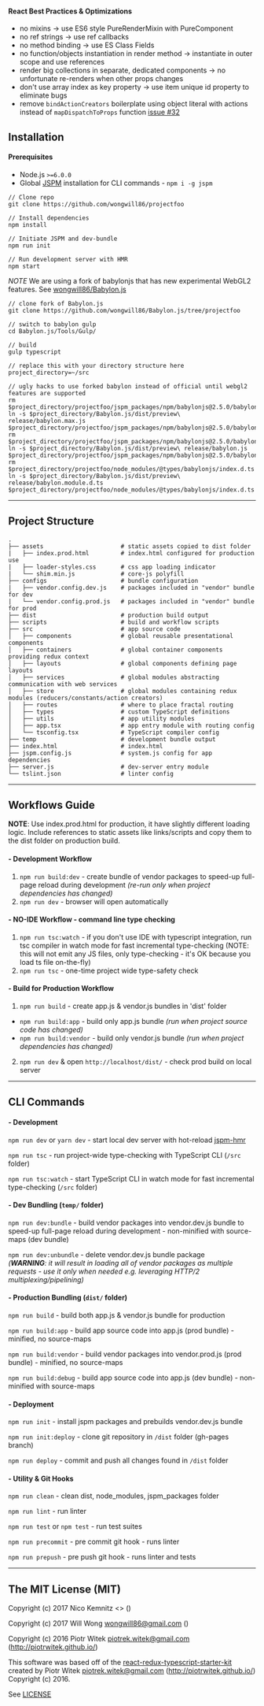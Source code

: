 #### React Best Practices & Optimizations
- no mixins -> use ES6 style PureRenderMixin with PureComponent
- no ref strings -> use ref callbacks
- no method binding -> use ES Class Fields
- no function/objects instantiation in render method -> instantiate in outer scope and use references
- render big collections in separate, dedicated components -> no unfortunate re-renders when other props changes
- don't use array index as key property -> use item unique id property to eliminate bugs
- remove `bindActionCreators` boilerplate using object literal with actions instead of `mapDispatchToProps` function [issue #32](/../../issues/32)


## Installation

#### Prerequisites
- Node.js `>=6.0.0`
- Global [JSPM](http://jspm.io/) installation for CLI commands - `npm i -g jspm`

```
// Clone repo
git clone https://github.com/wongwill86/projectfoo

// Install dependencies
npm install

// Initiate JSPM and dev-bundle
npm run init

// Run development server with HMR
npm start
```

*NOTE* We are using a fork of babylonjs that has new experimental WebGL2 features. See [wongwill86/Babylon.js](https://github.com/wongwill86/Babylon.js/tree/projectfoo)
```
// clone fork of Babylon.js
git clone https://github.com/wongwill86/Babylon.js/tree/projectfoo

// switch to babylon gulp
cd Babylon.js/Tools/Gulp/

// build
gulp typescript

// replace this with your directory structure here
project_directory=~/src

// ugly hacks to use forked babylon instead of official until webgl2 features are supported
rm $project_directory/projectfoo/jspm_packages/npm/babylonjs@2.5.0/babylon.max.js 
ln -s $project_directory/Babylon.js/dist/preview\ release/babylon.max.js $project_directory/projectfoo/jspm_packages/npm/babylonjs@2.5.0/babylon.max.js 
rm $project_directory/projectfoo/jspm_packages/npm/babylonjs@2.5.0/babylon.js 
ln -s $project_directory/Babylon.js/dist/preview\ release/babylon.js $project_directory/projectfoo/jspm_packages/npm/babylonjs@2.5.0/babylon.js 
rm $project_directory/projectfoo/node_modules/@types/babylonjs/index.d.ts 
ln -s $project_directory/Babylon.js/dist/preview\ release/babylon.module.d.ts $project_directory/projectfoo/node_modules/@types/babylonjs/index.d.ts
```

---

## Project Structure

```
.
├── assets                      # static assets copied to dist folder
|   ├── index.prod.html         # index.html configured for production use
|   ├── loader-styles.css       # css app loading indicator
|   └── shim.min.js             # core-js polyfill
├── configs                     # bundle configuration
|   ├── vendor.config.dev.js    # packages included in "vendor" bundle for dev
|   └── vendor.config.prod.js   # packages included in "vendor" bundle for prod
├── dist                        # production build output
├── scripts                     # build and workflow scripts
├── src                         # app source code
│   ├── components              # global reusable presentational components
│   ├── containers              # global container components providing redux context
│   ├── layouts                 # global components defining page layouts
│   ├── services                # global modules abstracting communication with web services
│   ├── store                   # global modules containing redux modules (reducers/constants/action creators)
│   ├── routes                  # where to place fractal routing
│   ├── types                   # custom TypeScript definitions
│   ├── utils                   # app utility modules
│   ├── app.tsx                 # app entry module with routing config
│   └── tsconfig.tsx            # TypeScript compiler config
├── temp                        # development bundle output
├── index.html                  # index.html
├── jspm.config.js              # system.js config for app dependencies
├── server.js                   # dev-server entry module
└── tslint.json                 # linter config
```

---

## Workflows Guide
**NOTE**: Use index.prod.html for production, it have slightly different loading logic. Include references to static assets like links/scripts and copy them to the dist folder on production build.

#### - Development Workflow
1. `npm run build:dev` - create bundle of vendor packages to speed-up full-page reload during development _(re-run only when project dependencies has changed)_
2. `npm run dev` - browser will open automatically

#### - NO-IDE Workflow - command line type checking
1. `npm run tsc:watch` - if you don't use IDE with typescript integration, run tsc compiler in watch mode for fast incremental type-checking (NOTE: this will not emit any JS files, only type-checking - it's OK because you load ts file on-the-fly)
2. `npm run tsc` - one-time project wide type-safety check

#### - Build for Production Workflow
1. `npm run build` - create app.js & vendor.js bundles in 'dist' folder
  - `npm run build:app` - build only app.js bundle _(run when project source code has changed)_
  - `npm run build:vendor` - build only vendor.js bundle _(run when project dependencies has changed)_
2. `npm run dev` & open `http://localhost/dist/` - check prod build on local server

---

## CLI Commands

#### - Development

`npm run dev` or `yarn dev` - start local dev server with hot-reload [jspm-hmr](https://www.npmjs.com/package/jspm-hmr)

`npm run tsc` - run project-wide type-checking with TypeScript CLI (`/src` folder)

`npm run tsc:watch` - start TypeScript CLI in watch mode for fast incremental type-checking (`/src` folder)

#### - Dev Bundling (`temp/` folder)

`npm run dev:bundle` - build vendor packages into vendor.dev.js bundle to speed-up full-page reload during development - non-minified with source-maps (dev bundle)

`npm run dev:unbundle` - delete vendor.dev.js bundle package  
*(**WARNING**: it will result in loading all of vendor packages as multiple requests - use it only when needed e.g. leveraging HTTP/2 multiplexing/pipelining)*

#### - Production Bundling (`dist/` folder)

`npm run build` - build both app.js & vendor.js bundle for production

`npm run build:app` - build app source code into app.js (prod bundle) - minified, no source-maps

`npm run build:vendor` - build vendor packages into vendor.prod.js (prod bundle) - minified, no source-maps

`npm run build:debug` - build app source code into app.js (dev bundle) - non-minified with source-maps

#### - Deployment

`npm run init` - install jspm packages and prebuilds vendor.dev.js bundle

`npm run init:deploy` - clone git repository in `/dist` folder (gh-pages branch)

`npm run deploy` - commit and push all changes found in `/dist` folder

#### - Utility & Git Hooks

`npm run clean` - clean dist, node_modules, jspm_packages folder

`npm run lint` - run linter

`npm run test` or `npm test` - run test suites

`npm run precommit` - pre commit git hook - runs linter

`npm run prepush` - pre push git hook - runs linter and tests

---

## The MIT License (MIT)

Copyright (c) 2017 Nico Kemnitz <> ()

Copyright (c) 2017 Will Wong <wongwill86@gmail.com> ()

Copyright (c) 2016 Piotr Witek <piotrek.witek@gmail.com> (http://piotrwitek.github.io/)

This software was based off of the [react-redux-typescript-starter-kit](https://github.com/piotrwitek/react-redux-typescript-starter-kit) created by Piotr Witek <piotrek.witek@gmail.com> (http://piotrwitek.github.io/) Copyright (c) 2016.

See [LICENSE](./LICENSE)
